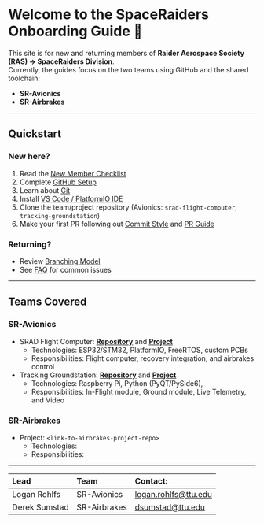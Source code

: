 # Welcome to the SpaceRaiders Onboarding Guide 🚀

This site is for new and returning members of **Raider Aerospace Society (RAS) → SpaceRaiders Division**.  
Currently, the guides focus on the two teams using GitHub and the shared toolchain:

- **SR-Avionics**
- **SR-Airbrakes**

---

## Quickstart

### New here?

1. Read the [New Member Checklist](checklists/new-member.md)
2. Complete [GitHub Setup](getting-started/github/account-setup.md)
3. Learn about [Git](getting-started/git.md)
4. Install [VS Code / PlatformIO IDE](getting-started/vscode.md)
5. Clone the team/project repository (Avionics: `srad-flight-computer`, `tracking-groundstation`)
6. Make your first PR following out [Commit Style](standards/commits.md) and [PR Guide](standards/prs.md)

### Returning?

- Review [Branching Model](standards/branching.md)
- See [FAQ](faq.md) for common issues

---

## Teams Covered

### SR-Avionics

- SRAD Flight Computer: **[Repository](https://github.com/RaiderAerospaceSociety25-26/srad-flight-computer)** and **[Project](https://github.com/orgs/RaiderAerospaceSociety25-26/projects/3)**
  - Technologies: ESP32/STM32, PlatformIO, FreeRTOS, custom PCBs
  - Responsibilities: Flight computer, recovery integration, and airbrakes control
- Tracking Groundstation: **[Repository](https://github.com/RaiderAerospaceSociety25-26/tracking-groundstation)** and **[Project](https://github.com/orgs/RaiderAerospaceSociety25-26/projects/4)**
  - Technologies: Raspberry Pi, Python (PyQT/PySide6),
  - Responsibilities: In-Flight module, Ground module, Live Telemetry, and Video

### SR-Airbrakes

- Project: `<link-to-airbrakes-project-repo>`
  - Technologies:
  - Responsibilities:

---

| Lead          | Team         | Contact:                                            |
| :------------ | :----------- | :-------------------------------------------------- |
| Logan Rohlfs  | SR-Avionics  | [logan.rohlfs@ttu.edu](mailto:logan.rohlfs@ttu.edu) |
| Derek Sumstad | SR-Airbrakes | [dsumstad@ttu.edu](mailto:dsumstad@ttu.edu)         |

